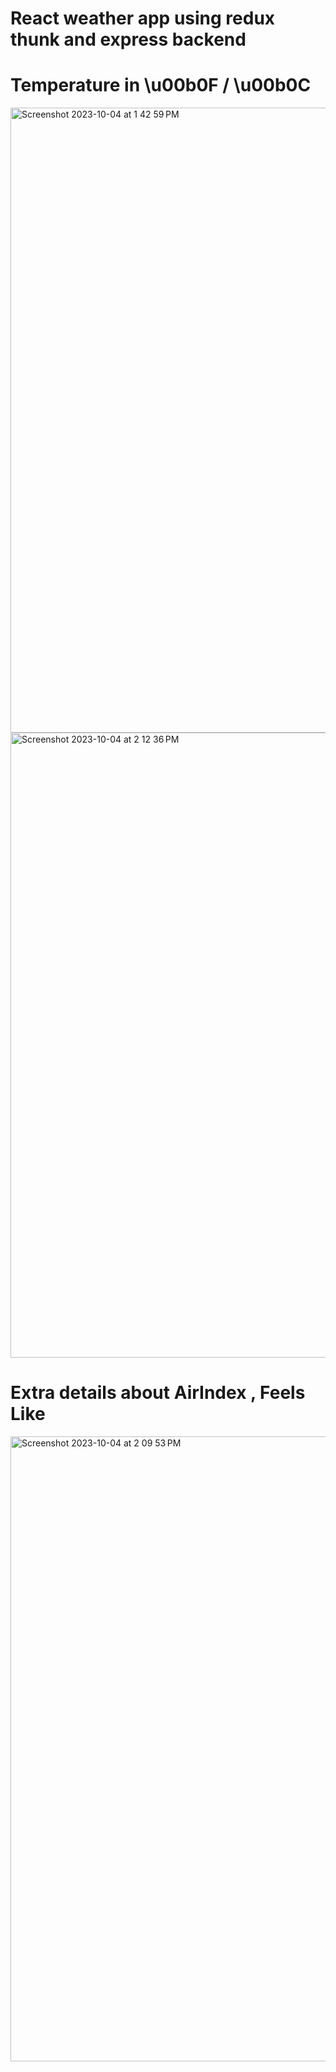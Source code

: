 # React weather app using redux thunk and express backend
# Temperature in \u00b0F / \u00b0C
<img width="1000" alt="Screenshot 2023-10-04 at 1 42 59 PM" src="https://github.com/samiksha12/weather-app/assets/21308981/cf749852-94be-4ee8-8683-60186cf0267c">
<img width="1000" alt="Screenshot 2023-10-04 at 2 12 36 PM" src="https://github.com/samiksha12/weather-app/assets/21308981/008ee94a-f5ac-4e08-a523-4f6c9aef4b52">

# Extra details about AirIndex , Feels Like 
<img width="1000" alt="Screenshot 2023-10-04 at 2 09 53 PM" src="https://github.com/samiksha12/weather-app/assets/21308981/37051e49-d110-4a34-80f0-ec34ab9f47d6">

